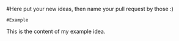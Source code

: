 #Here put your new ideas, then name your pull request by those :)

	#Example
This is the content of my example idea.
